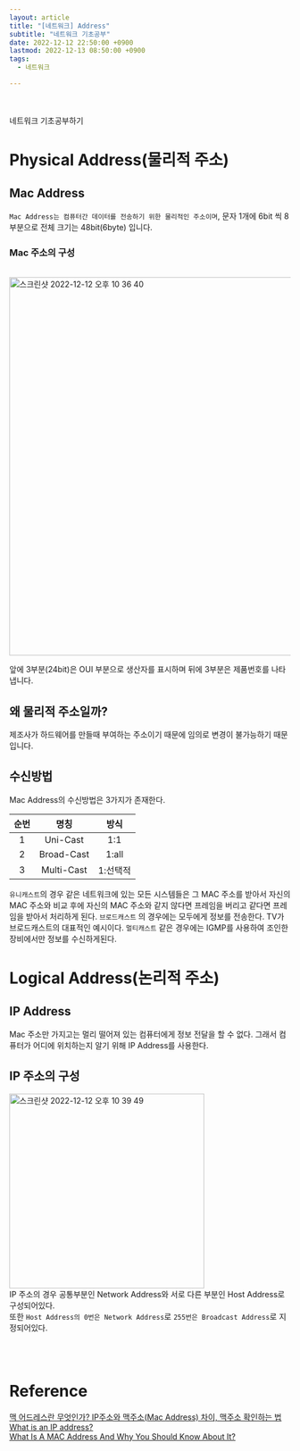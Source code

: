 ```yaml
---
layout: article
title: "[네트워크] Address"
subtitle: "네트워크 기초공부"
date: 2022-12-12 22:50:00 +0900
lastmod: 2022-12-13 08:50:00 +0900
tags: 
  - 네트워크

---
```

<br><br>
네트워크 기초공부하기

<!--more-->  
# Physical Address(물리적 주소)

## Mac Address

`Mac Address는 컴퓨터간 데이터를 전송하기 위한 물리적인 주소이며`, 문자 1개에 6bit 씩 8부분으로 전체 크기는 48bit(6byte) 입니다.<br/>

### Mac 주소의 구성
<br/>
<img width="678" alt="스크린샷 2022-12-12 오후 10 36 40" src="https://user-images.githubusercontent.com/99805929/207058512-1274c4cb-49b8-4ddd-bc64-33593378eaba.png"><br/>

앞에 3부분(24bit)은 OUI 부분으로 생산자를 표시하며 뒤에 3부분은 제품번호를 나타냅니다.

## 왜 물리적 주소일까?
제조사가 하드웨어를 만들때 부여하는 주소이기 때문에 임의로 변경이 불가능하기 때문입니다.

## 수신방법
Mac Address의 수신방법은 3가지가 존재한다.

|순번|명칭|방식|
|:-----:|:----:|:---:|
|1|Uni-Cast|1:1|
|2|Broad-Cast|1:all|
|3|Multi-Cast|1:선택적|

`유니캐스트`의 경우 같은 네트워크에 있는 모든 시스템들은 그 MAC 주소를 받아서 자신의 MAC 주소와 비교 후에 자신의 MAC 주소와 같지 않다면 프레임을 버리고 같다면 프레임을 받아서 처리하게 된다. `브로드캐스트` 의 경우에는 모두에게 정보를 전송한다. TV가 브로드캐스트의 대표적인 예시이다. `멀티캐스트` 같은 경우에는 IGMP를 사용하여 조인한 장비에서만 정보를 수신하게된다.

# Logical Address(논리적 주소)

## IP Address

Mac 주소만 가지고는 멀리 떨어져 있는 컴퓨터에게 정보 전달을 할 수 없다. 그래서 컴퓨터가 어디에 위치하는지 알기 위해 IP Address를 사용한다.

## IP 주소의 구성
<img width="349" alt="스크린샷 2022-12-12 오후 10 39 49" src="https://user-images.githubusercontent.com/99805929/207059032-0129a3b3-e67e-4680-9321-f77bd51b0572.png"><br/>
IP 주소의 경우 공통부분인 Network Address와 서로 다른 부분인 Host Address로 구성되어있다.<br/>
또한 `Host Address의 0번은 Network Address`로 `255번은 Broadcast Address`로 지정되어있다.

<br/>
<br/>






# Reference
[맥 어드레스란 무엇인가? IP주소와 맥주소(Mac Address) 차이, 맥주소 확인하는 법](https://jhnyang.tistory.com/404)<Br/>
[What is an IP address?](https://www.samsung.com/in/support/mobile-devices/what-is-an-ip-address/)<br/>
[What Is A MAC Address And Why You Should Know About It?](https://medium.com/@lakshanmamalgaha/what-is-a-mac-address-and-why-you-should-know-about-it-9f970b3ba3fd)





